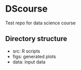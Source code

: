 # DScourse
Test repo for data science course

## Directory structure
* src: R scripts
* figs: generated plots
* data: input data


